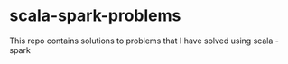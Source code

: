 # scala-spark-problems
This repo contains solutions to problems that I have solved using scala -spark
